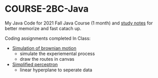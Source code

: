 # COURSE-2BC-Java

My Java Code for 2021 Fall Java Course (1 month) and [study notes](https://github.com/tinghe14/COURSE-2BC-Java/blob/main/Study%20Note.md) for better memorize and fast catach up. 

Coding assignments completed In Class:

- [Simulation of brownian motion](https://github.com/tinghe14/COURSE-2BC-Java/tree/main/1%20Brownian%20Motion%20Simulation)
  - simulate the experiemental process
  - draw the routes in canvas 
- [Simplified perceptron](https://github.com/tinghe14/COURSE-2BC-Java/tree/main/2%20Perceptron)
  - linear hyperplane to seperate data

